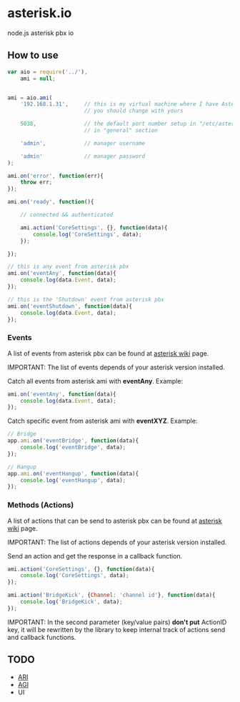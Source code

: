 # asterisk.io

node.js asterisk pbx io

## How to use

```javascript
var aio = require('../'),
    ami = null;


ami = aio.ami(
    '192.168.1.31',     // this is my virtual machine where I have Asterisk PBX installed
                        // you should change with yours

    5038,               // the default port number setup in "/etc/asterisk/manager.conf"
                        // in "general" section

    'admin',            // manager username

    'admin'             // manager password
);

ami.on('error', function(err){
    throw err;
});

ami.on('ready', function(){

    // connected && authenticated

    ami.action('CoreSettings', {}, function(data){
        console.log('CoreSettings', data);
    });

});

// this is any event from asterisk pbx
ami.on('eventAny', function(data){
    console.log(data.Event, data);
});

// this is the 'Shutdown' event from asterisk pbx
ami.on('eventShutdown', function(data){
    console.log(data.Event, data);
});
```

### Events

A list of events from asterisk pbx can be found at [asterisk wiki](https://wiki.asterisk.org/wiki/display/AST/Asterisk+13+AMI+Events) page.

IMPORTANT: The list of events depends of your asterisk version installed.

Catch all events from asterisk ami with **eventAny**. Example:

```javascript
ami.on('eventAny', function(data){
    console.log(data.Event, data);
});
```

Catch specific event from asterisk ami with **eventXYZ**. Example:

```javascript
// Bridge
app.ami.on('eventBridge', function(data){
    console.log('eventBridge', data);
});

// Hangup
app.ami.on('eventHangup', function(data){
    console.log('eventHangup', data);
});
```

### Methods (Actions)

A list of actions that can be send to asterisk pbx can be found at [asterisk wiki](https://wiki.asterisk.org/wiki/display/AST/Asterisk+13+AMI+Actions) page.

IMPORTANT: The list of actions depends of your asterisk version installed.

Send an action and get the response in a callback function.

```javascript
ami.action('CoreSettings', {}, function(data){
    console.log('CoreSettings', data);
});

ami.action('BridgeKick', {Channel: 'channel id'}, function(data){
    console.log('BridgeKick', data);
});
```

IMPORTANT: In the second parameter (key/value pairs) **don't put** ActionID key, it will be rewritten by the library to keep internal track of actions send and callback functions.

## TODO

- [ARI](https://wiki.asterisk.org/wiki/display/AST/Asterisk+13+ARI)
- [AGI](https://wiki.asterisk.org/wiki/display/AST/Asterisk+13+AGI+Commands)
- UI